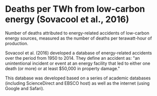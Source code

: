 # Deaths per TWh from low-carbon energy (Sovacool et al., 2016)

Number of deaths attributed to energy-related accidents of low-carbon energy sources, measured as the number of deaths per terawatt-hour of production.

Sovacool et al. (2016) developed a database of energy-related accidents over the period from 1950 to 2014. They define an accident as: "an unintentional incident or event at an energy facility that led to either one death (or more) or at least $50,000 in property damage."

This database was developed based on a series of academic databases (including ScienceDirect and EBSCO host) as well as the internet (using Google and Safari).